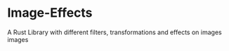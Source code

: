 # Image-Effects
A Rust Library with different filters, transformations and effects on images images 

